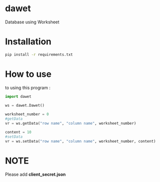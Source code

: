 # dawet 
Database using Worksheet

# Installation
```sh
pip install -r requirements.txt 
```

# How to use
to using this program : 
```python
import dawet  
  
ws = dawet.Dawet()  

worksheet_number = 0
#getData  
vr = ws.getData("row name", "column name", worksheet_number)  

content = 10
#setData
vr = ws.setData("row name", "column name", worksheet_number, content)
```
# NOTE
Please add **client_secret.json**